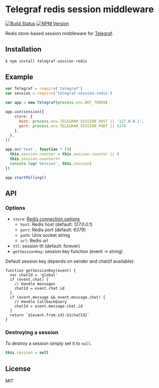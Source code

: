 # Telegraf redis session middleware

[![Build Status](https://img.shields.io/travis/telegraf/telegraf-session-redis.svg?branch=master&style=flat-square)](https://travis-ci.org/telegraf/telegraf-session-redis)
[![NPM Version](https://img.shields.io/npm/v/telegraf-session-redis.svg?style=flat-square)](https://www.npmjs.com/package/telegraf-session-redis)

Redis store-based session middleware for [Telegraf](https://github.com/telegraf/telegraf).

## Installation

```js
$ npm install telegraf-session-redis
```

## Example
  
```js
var Telegraf = require('telegraf')
var session = require('telegraf-session-redis')

var app = new Telegraf(process.env.BOT_TOKEN)

app.use(session({
    store: {
      host: process.env.TELEGRAM_SESSION_HOST || '127.0.0.1',
      port: process.env.TELEGRAM_SESSION_PORT || 6379
    },
  },
))

app.on('text', function * (){
  this.session.counter = this.session.counter || 0
  this.session.counter++
  console.log('Session', this.session)
})

app.startPolling()
```

## API

### Options

* `store`: [Redis connection options](http://redis.js.org/#api-rediscreateclient)
  * `host`: Redis host (default: *127.0.0.1*)
  * `port`: Redis port (default: *6379*)
  * `path`: Unix socket string
  * `url`:  Redis url
* `ttl`: session ttl (default: forever)
* `getSessionKey`: session key function (event -> string)

Default session key depends on sender and chat(if available):

```
function getSessionKey(event) {
  var chatId = 'global'
  if (event.chat) {
    // Handle messages
    chatId = event.chat.id
  }
  if (event.message && event.message.chat) {
    // Handle CallbackQuery
    chatId = event.message.chat.id
  }
  return `${event.from.id}:${chatId}`
}
```

### Destroying a session

To destroy a session simply set it to `null`.

```js
this.session = null
```

## License

MIT
